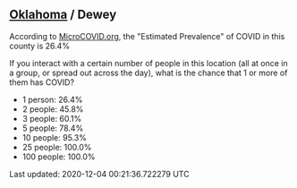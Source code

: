 
## [Oklahoma](/united-states/oklahoma) / Dewey

According to [MicroCOVID.org](http://microcovid.org),
the "Estimated Prevalence" of COVID in this county is 26.4%

If you interact with a certain number of people in this location
(all at once in a group, or spread out across the day), what is the chance that
1 or more of them has COVID?

- 1 person: 26.4%
- 2 people: 45.8%
- 3 people: 60.1%
- 5 people: 78.4%
- 10 people: 95.3%
- 25 people: 100.0%
- 100 people: 100.0%

Last updated: 2020-12-04 00:21:36.722279 UTC
